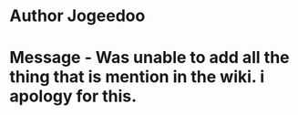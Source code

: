 # Author Jogeedoo
# Message - Was unable to add all the thing that is mention in the wiki. i apology for this.
